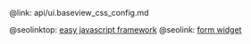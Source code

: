 @link: api/ui.baseview_css_config.md

@seolinktop: [easy javascript framework](https://webix.com)
@seolink: [form widget](https://webix.com/widget/form/)